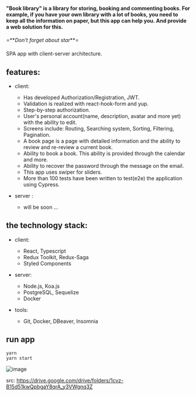 #### "Book library" is a library for storing, booking and commenting books. For example, if you have your own library with a lot of books, you need to keep all the information on paper, but this app can help you. And provide a web solution for this.

⭐️**_Don't forget about star_**⭐️

SPA app with client-server architecture.

## features:

- client:

  - Has developed Authorization/Registration, JWT.
  - Validation is realized with react-hook-form and yup.
  - Step-by-step authorization.
  - User's personal account(name, description, avatar and more yet) with the ability to edit.
  - Screens include: Routing, Searching system, Sorting, Filtering, Pagination.
  - A book page is a page with detailed information and the ability to review and re-review a current book.
  - Ability to book a book. This ability is provided through the calendar and more.
  - Ability to recover the password through the message on the email.
  - This app uses swiper for sliders.
  - More than 100 tests have been written to test(e2e) the application using Cypress.
 
- server :

  - will be soon ...

## the technology stack:

- client:

  - React, Typescript
  - Redux Toolkit, Redux-Saga
  - Styled Components

- server:

  - Node.js, Koa.js
  - PostgreSQL, Sequelize
  - Docker

- tools:

  - Git, Docker, DBeaver, Insomnia

## run app

```
yarn
yarn start
```

![image](https://user-images.githubusercontent.com/66359081/227992921-0d87e337-a8fb-4cae-99f9-78041ece5563.png)

src: https://drive.google.com/drive/folders/1cvz-B15d51kwQpbgaY8qrA_y3VWgnq3Z
